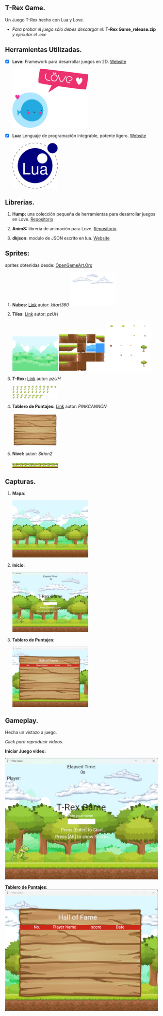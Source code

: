 ## T-Rex Game.
Un Juego T-Rex hecho con Lua y Love.

* *Para probar el juego sólo debes descargar el:* **T-Rex Game_release.zip** *y ejecutar el .exe*

## Herramientas Utilizadas.
- [x] **Love:** Framework para desarrollar juegos en 2D.
[Website](https://love2d.org/)

    <img src="capturas/Love2d_logo.webp" alt="Loading Error" style="width:250px;"/>

- [x] **Lua:** Lenguaje de programación integrable, potente ligero.
[Website](https://www.lua.org/)

    <img src="capturas/Lua-logo.webp" alt="Loading Error" style="width:150px;"/>


## Librerias.
1. **Hump:** una colección pequeña de herramientas para desarrollar juegos en Love. 
[Repositorio](https://github.com/vrld/hump)

2. **Anim8:** libreria de animación para Love. 
[Repositorio](https://github.com/kikito/anim8)

3. **dkjson:** modulo de JSON escrito en lua. 
[Website](http://dkolf.de/dkjson-lua/)

## Sprites:
sprites obtenidas desde: [OpenGameArt.Org](https://opengameart.org/)
1. **Nubes:** [Link](https://opengameart.org/content/2d-clouds) autor: *kitart360*
    <img src="capturas/CLOUD.webp" alt="Loading Error" style="width:150px;"/>

2. **Tiles**: [Link](https://opengameart.org/content/free-platformer-game-tileset) autor: *pzUH*

    <img src="capturas/background.webp" alt="Loading Error" style="width:150px;"/>

    <img src="capturas/terrain_grid.webp" alt="Loading Error" style="width:150px;"/>

    <img src="capturas/obstacles_grid.webp" alt="Loading Error" style="width:150px;"/>

3. **T-Rex:** [Link](https://opengameart.org/content/free-platformer-game-tileset) autor: *pzUH*

    <img src="capturas/sprite_sheet.webp" alt="Loading Error" style="width:150px;"/>

4. **Tablero de Puntajes:** [Link](https://opengameart.org/content/game-wood-panel) autor: *PINKCANNON*

    <img src="capturas/woodPanel.webp" alt="Loading Error" style="width:150px;"/>

5. **Nivel:** autor: *Sirion2*
    
    <img src="capturas/level.webp" alt="Loading Error" style="width:150px;"/>

## Capturas.

1. **Mapa**:

    <img src="capturas/Game_level.webp" alt="Loading Error" style="width:250px;"/>

2. **Inicio**:

    <img src="capturas/Game.webp" alt="Loading Error" style="width:250px;"/>

3. **Tablero de Puntajes**:
    
    <img src="capturas/ScoreBoard.webp" alt="Loading Error" style="width:250px;"/>

## Gameplay.
Hecha un vistazo a juego.

*Click para reproducir videos.*

**Iniciar Juego video:**

[![Video not found](capturas/Game.webp)](https://youtu.be/Rzu_LkTVIis?si=ekSg-vwn4uraWerF)

**Tablero de Puntajes:**
[![Video not found](capturas/Scoreboard.webp)](https://youtu.be/yYjhXXGqBRY?si=P29mGBrDFgSWyJpp)
